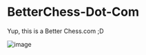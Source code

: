 # BetterChess-Dot-Com
Yup, this is a Better Chess.com ;D



![image](https://github.com/tr4c3datr4il/BetterChess-Dot-Com/assets/31349426/bf31d7fb-ce0b-4ae8-aa3e-b8ed2a1d495c)
